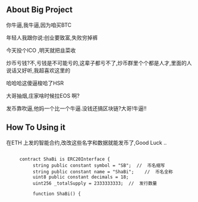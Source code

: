 
## About Big Project

  你牛逼,我牛逼,因为咱买BTC <br/>
  
  年轻人我跟你说:创业要致富,失败穷掉裤<br/>
  
  今天投个ICO ,明天就把韭菜收<br/>
  
  炒币亏钱?不,亏钱是不可能亏的,这辈子都亏不了,炒币群里个个都是人才,里面的人说话又好听,我超喜欢这里的<br/>
  
  哈哈哈这傻逼梭哈了HSR <br/>
  
  大哥抽烟,庄家啥时候拉EOS 啊?<br/>
  
  发币靠吹逼,他妈一个比一个牛逼.没钱还搞区块链?大哥!牛逼!!<br/>
  
  
## How To Using it

  在ETH 上发的智能合约,改改这些名字和数据就能发币了,Good Luck ..
  
```

     contract ShaBi is ERC20Interface {
          string public constant symbol = "SB";  //  币名缩写
          string public constant name = "ShaBi";    //  币名全称
          uint8 public constant decimals = 18;
          uint256 _totalSupply = 2333333333;  //  发行数量

          function ShaBi() {

```
 
